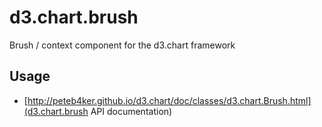 # d3.chart.brush

Brush / context component for the d3.chart framework

## Usage

* [http://peteb4ker.github.io/d3.chart/doc/classes/d3.chart.Brush.html](d3.chart.brush API documentation)